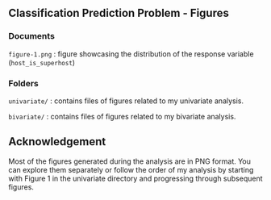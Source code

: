 ## Classification Prediction Problem - Figures 

### Documents 

`figure-1.png` : figure showcasing the distribution of the response variable (`host_is_superhost`)

### Folders

`univariate/` : contains files of figures related to my univariate analysis.

`bivariate/` : contains files of figures related to my bivariate analysis.

## Acknowledgement 

Most of the figures generated during the analysis are in PNG format. 
You can explore them separately or follow the order of my analysis by 
starting with Figure 1 in the univariate directory and progressing 
through subsequent figures.
